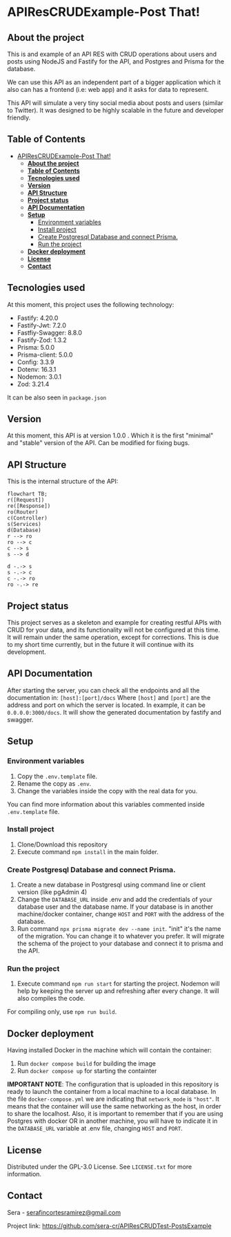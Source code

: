 # APIResCRUDExample-Post That!
## **About the project**
This is and example of an API RES with CRUD operations about users and posts using NodeJS and Fastify for the API, and Postgres and Prisma for the database.

We can use this API as an independent part of a bigger application which it also can has a frontend (i.e: web app) and it asks for data to represent.

This API will simulate a very tiny social media about posts and users (similar to Twitter). It was designed to be highly scalable in the future and developer friendly.

## **Table of Contents**
- [APIResCRUDExample-Post That!](#apirescrudexample-post-that)
  - [**About the project**](#about-the-project)
  - [**Table of Contents**](#table-of-contents)
  - [**Tecnologies used**](#tecnologies-used)
  - [**Version**](#version)
  - [**API Structure**](#api-structure)
  - [**Project status**](#project-status)
  - [**API Documentation**](#api-documentation)
  - [**Setup**](#setup)
    - [Environment variables](#environment-variables)
    - [Install project](#install-project)
    - [Create Postgresql Database and connect Prisma.](#create-postgresql-database-and-connect-prisma)
    - [Run the project](#run-the-project)
  - [**Docker deployment**](#docker-deployment)
  - [**License**](#license)
  - [**Contact**](#contact)
## **Tecnologies used**
At this moment, this project uses the following technology:
* Fastify: 4.20.0
* Fastify-Jwt: 7.2.0
* Fastfiy-Swagger: 8.8.0
* Fastify-Zod: 1.3.2
* Prisma: 5.0.0
* Prisma-client: 5.0.0
* Config: 3.3.9
* Dotenv: 16.3.1
* Nodemon: 3.0.1
* Zod: 3.21.4

It can be also seen in `package.json`
## **Version**
At this moment, this API is at version 1.0.0 . Which it is the first "minimal" and "stable" version of the API.
Can be modified for fixing bugs.
## **API Structure**
This is the internal structure of the API:
```mermaid
flowchart TB;
r([Request])
re([Response])
ro(Router)
c(Controller)
s(Services)
d(Database)
r --> ro
ro --> c
c --> s
s --> d

d -.-> s
s -.-> c
c -.-> ro
ro -.-> re
```
## **Project status**
This project serves as a skeleton and example for creating restful APIs with CRUD for your data, and its functionality will not be configured at this time. It will remain under the same operation, except for corrections.
This is due to my short time currently, but in the future it will continue with its development.
## **API Documentation**
After starting the server, you can check all the endpoints and all the documentation in:
`[host]:[port]/docs`
Where `[host]` and `[port]` are the address and port on which the server is located.
In example, it can be `0.0.0.0:3000/docs`.
It will show the generated documentation by fastify and swagger.
## **Setup**
### Environment variables
1. Copy the `.env.template` file.
2. Rename the copy as `.env`.
3. Change the variables inside the copy with the real data for you.

You can find more information about this variables commented inside `.env.template` file.
### Install project
1. Clone/Download this repository
2. Execute command `npm install` in the main folder.
### Create Postgresql Database and connect Prisma.
1. Create a new database in Postgresql using command line or client version (like pgAdmin 4) 
2. Change the `DATABASE_URL` inside .env and add the credentials of your database user and the database name. If your database is in another machine/docker container, change `HOST` and `PORT` with the address of the database.
3. Run command `npx prisma migrate dev --name init`. "init" it's the name of the migration. You can change it to whatever you prefer. It will migrate the schema of the project to your database and connect it to prisma and the API.
### Run the project
1. Execute command `npm run start` for starting the project. Nodemon will help by keeping the server up and refreshing after every change. It will also compiles the code.

For compiling only, use `npm run build`.
## **Docker deployment**
Having installed Docker in the machine which will contain the container:
1. Run `docker compose build` for building the image
2. Run `docker compose up` for starting the containter

**IMPORTANT NOTE**: The configuration that is uploaded in this repository is ready to launch the container from a local machine to a local database. In the file `docker-compose.yml` we are indicating that `network_mode` is `"host"`. It means that the container will use the same networking as the host, in order to share the localhost. Also, it is important to remember that if you are using Postgres with docker OR in another machine, you will have to indicate it in the `DATABASE_URL` variable at .env file, changing `HOST` and `PORT`.
## **License**
Distributed under the GPL-3.0 License. See `LICENSE.txt` for more information.
## **Contact**
Sera - serafincortesramirez@gmail.com 

Project link: https://github.com/sera-cr/APIResCRUDTest-PostsExample
